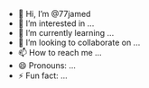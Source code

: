 - 👋 Hi, I’m @77jamed
- 👀 I’m interested in ...
- 🌱 I’m currently learning ...
- 💞️ I’m looking to collaborate on ...
- 📫 How to reach me ...
- 😄 Pronouns: ...
- ⚡ Fun fact: ...

<!---
77jamed/77jamed is a ✨ special ✨ repository because its `README.md` (this file) appears on your GitHub profile.
You can click the Preview link to take a look at your changes.
--->
